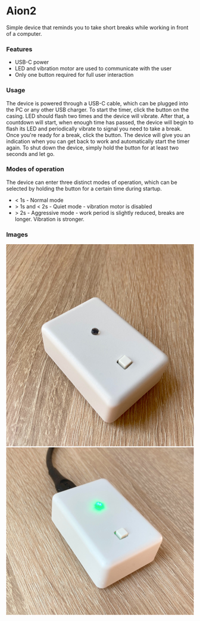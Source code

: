 # Aion2
Simple device that reminds you to take short breaks while working in front of a computer. 

### Features
* USB-C power
* LED and vibration motor are used to communicate with the user
* Only one button required for full user interaction


### Usage

The device is powered through a USB-C cable, which can be plugged into the PC or any other USB charger. To start the timer, click the button on the casing. LED should flash two times and the device will vibrate. After that, a countdown will start, when enough time has passed, the device will begin to flash its LED and periodically vibrate to signal you need to take a break. Once you're ready for a break, click the button. The device will give you an indication when you can get back to work and automatically start the timer again. To shut down the device, simply hold the button for at least two seconds and let go.

### Modes of operation
The device can enter three distinct modes of operation, which can be selected by holding the button for a certain time during startup.
* < 1s - Normal mode
* \> 1s and < 2s - Quiet mode - vibration motor is disabled
* \> 2s - Aggressive mode - work period is slightly reduced, breaks are longer. Vibration is stronger. 


### Images

![img1](img/img1.jpg)
![img2](img/img2.jpg)
